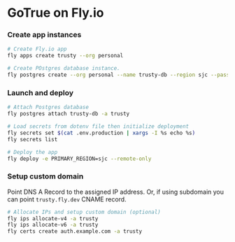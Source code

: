 # GoTrue on Fly.io

### Create app instances

```sh
# Create Fly.io app
fly apps create trusty --org personal

# Create POstgres database instance.
fly postgres create --org personal --name trusty-db --region sjc --password $(openssl rand -hex 8)
```

### Launch and deploy

```sh
# Attach Postgres database
fly postgres attach trusty-db -a trusty

# Load secrets from dotenv file then initialize deployment
fly secrets set $(cat .env.production | xargs -I %s echo %s)
fly secrets list

# Deploy the app
fly deploy -e PRIMARY_REGION=sjc --remote-only
```

### Setup custom domain

Point DNS A Record to the assigned IP address.
Or, if using subdomain you can point `trusty.fly.dev` CNAME record.

```sh
# Allocate IPs and setup custom domain (optional)
fly ips allocate-v4 -a trusty
fly ips allocate-v6 -a trusty
fly certs create auth.example.com -a trusty
```
